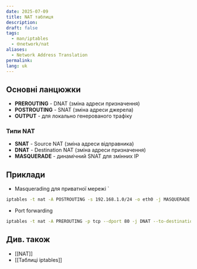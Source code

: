 ```yaml
---
date: 2025-07-09
title: NAT таблиця
description: 
draft: false
tags:
  - man/iptables
  - 🌐network/nat
aliases:
  - Network Address Translation
permalink: 
lang: uk
---
```


## Основні ланцюжки

- **PREROUTING** - DNAT (зміна адреси призначення)
- **POSTROUTING** - SNAT (зміна адреси джерела)
- **OUTPUT** - для локально генерованого трафіку

### Типи NAT

- **SNAT** - Source NAT (зміна адреси відправника)
- **DNAT** - Destination NAT (зміна адреси призначення)
- **MASQUERADE** - динамічний SNAT для змінних IP

## Приклади

- Masquerading для приватної мережі
`
```bash
iptables -t nat -A POSTROUTING -s 192.168.1.0/24 -o eth0 -j MASQUERADE
```

- Port forwarding

```bash
iptables -t nat -A PREROUTING -p tcp --dport 80 -j DNAT --to-destination 192.168.1.10:8080
```

## Див. також

- [[NAT]]
- [[Таблиці iptables]]
